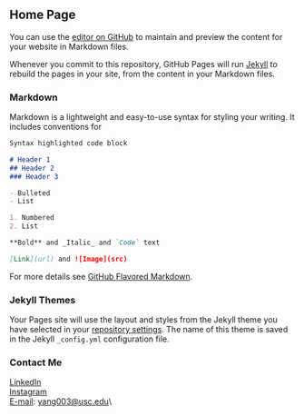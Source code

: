 ## Home Page

You can use the [editor on GitHub](https://github.com/andyang94/ye/edit/master/README.md) to maintain and preview the content for your website in Markdown files.

Whenever you commit to this repository, GitHub Pages will run [Jekyll](https://jekyllrb.com/) to rebuild the pages in your site, from the content in your Markdown files.

### Markdown

Markdown is a lightweight and easy-to-use syntax for styling your writing. It includes conventions for

```markdown
Syntax highlighted code block

# Header 1
## Header 2
### Header 3

- Bulleted
- List

1. Numbered
2. List

**Bold** and _Italic_ and `Code` text

[Link](url) and ![Image](src)
```

For more details see [GitHub Flavored Markdown](https://guides.github.com/features/mastering-markdown/).

### Jekyll Themes

Your Pages site will use the layout and styles from the Jekyll theme you have selected in your [repository settings](https://github.com/andyang94/ye/settings). The name of this theme is saved in the Jekyll `_config.yml` configuration file.

### Contact Me
[LinkedIn](https://www.linkedin.com/in/andyang94/)\
[Instagram](https://www.instagram.com/yoyeh94/?hl=en)\
[E-mail](mailto:yang003@usc.edu): yang003@usc.edu\

